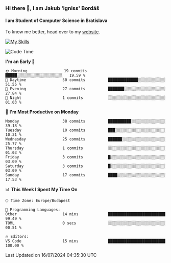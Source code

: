 ### Hi there 👋, I am Jakub 'igniss' Bordáš

#### I am Student of Computer Science in Bratislava
To know me better, head over to my [website](https://bordas.sk).

[![My Skills](https://skillicons.dev/icons?i=js,html,css,figma,svelte,java,kotlin,python,postgresql,typescript,nest,nodejs)](https://bordas.sk)


<!--START_SECTION:waka-->
![Code Time](http://img.shields.io/badge/Code%20Time-1%2C484%20hrs%2056%20mins-blue)

**I'm an Early 🐤** 

```text
🌞 Morning                19 commits          █████░░░░░░░░░░░░░░░░░░░░   19.59 % 
🌆 Daytime                50 commits          █████████████░░░░░░░░░░░░   51.55 % 
🌃 Evening                27 commits          ███████░░░░░░░░░░░░░░░░░░   27.84 % 
🌙 Night                  1 commits           ░░░░░░░░░░░░░░░░░░░░░░░░░   01.03 % 
```
📅 **I'm Most Productive on Monday** 

```text
Monday                   38 commits          ██████████░░░░░░░░░░░░░░░   39.18 % 
Tuesday                  10 commits          ███░░░░░░░░░░░░░░░░░░░░░░   10.31 % 
Wednesday                25 commits          ██████░░░░░░░░░░░░░░░░░░░   25.77 % 
Thursday                 1 commits           ░░░░░░░░░░░░░░░░░░░░░░░░░   01.03 % 
Friday                   3 commits           █░░░░░░░░░░░░░░░░░░░░░░░░   03.09 % 
Saturday                 3 commits           █░░░░░░░░░░░░░░░░░░░░░░░░   03.09 % 
Sunday                   17 commits          ████░░░░░░░░░░░░░░░░░░░░░   17.53 % 
```


📊 **This Week I Spent My Time On** 

```text
🕑︎ Time Zone: Europe/Budapest

💬 Programming Languages: 
Other                    14 mins             █████████████████████████   99.49 % 
TOML                     0 secs              ░░░░░░░░░░░░░░░░░░░░░░░░░   00.51 % 

🔥 Editors: 
VS Code                  15 mins             █████████████████████████   100.00 % 
```


 Last Updated on 16/07/2024 04:35:30 UTC
<!--END_SECTION:waka-->

